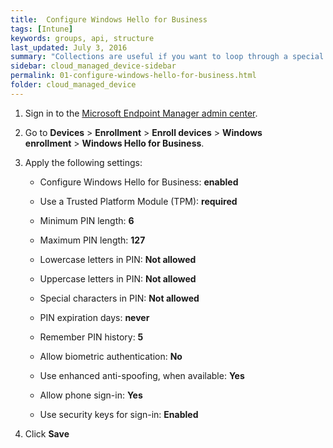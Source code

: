 ```yaml
---
title:  Configure Windows Hello for Business
tags: [Intune]
keywords: groups, api, structure
last_updated: July 3, 2016
summary: "Collections are useful if you want to loop through a special folder of pages that you make available in a content API. You could also use collections if you have a set of articles that you want to treat differently from the other content, with a different layout or format."
sidebar: cloud_managed_device-sidebar
permalink: 01-configure-windows-hello-for-business.html
folder: cloud_managed_device
---
```


1.  Sign in to the [Microsoft Endpoint Manager admin center](https://go.microsoft.com/fwlink/?linkid=2109431).
    
2.  Go to **Devices** > **Enrollment** > **Enroll devices** > **Windows enrollment** > **Windows Hello for Business**.
    
3.  Apply the following settings:
    
    *   Configure Windows Hello for Business: **enabled**
        
    *   Use a Trusted Platform Module (TPM): **required**
        
    *   Minimum PIN length: **6**
        
    *   Maximum PIN length: **127**
        
    *   Lowercase letters in PIN: **Not allowed**
        
    *   Uppercase letters in PIN: **Not allowed**
        
    *   Special characters in PIN: **Not allowed**
        
    *   PIN expiration days: **never**
        
    *   Remember PIN history: **5**
        
    *   Allow biometric authentication: **No**
        
    *   Use enhanced anti-spoofing, when available: **Yes**
        
    *   Allow phone sign-in: **Yes**
        
    *   Use security keys for sign-in: **Enabled**
        
4.  Click **Save**